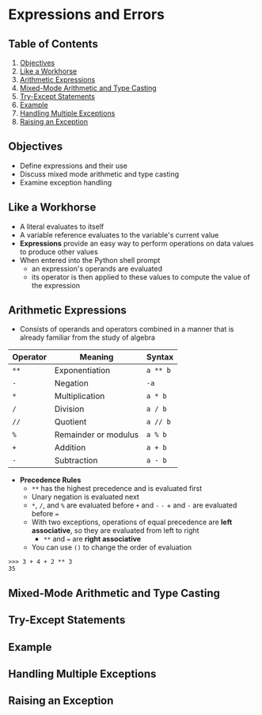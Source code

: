 # Expressions and Errors

## Table of Contents

1. [Objectives](#objectives)
2. [Like a Workhorse](#like-a-workhorse)
3. [Arithmetic Expressions](#arithmetic-expressions)
4. [Mixed-Mode Arithmetic and Type Casting](#mixed-mode-arithmetic-and-type-casting)
5. [Try-Except Statements](#try-except-statements)
6. [Example](#example)
7. [Handling Multiple Exceptions](#handling-multiple-exceptions)
8. [Raising an Exception](#raising-an-exception)

## Objectives

- Define expressions and their use
- Discuss mixed mode arithmetic and type casting
- Examine exception handling

## Like a Workhorse

- A literal evaluates to itself
- A variable reference evaluates to the variable's current value
- **Expressions** provide an easy way to perform operations on data values to produce other values
- When entered into the Python shell prompt
    - an expression's operands are evaluated
    - its operator is then applied to these values to compute the value of the expression

## Arithmetic Expressions

- Consists of operands and operators combined in a manner that is already familiar from the study of algebra

| Operator | Meaning                | Syntax        |
|----------|------------------------|---------------|
| `**`       | Exponentiation          | `a ** b`   |
| `-`        | Negation                | `-a`       |
| `*`        | Multiplication          | `a * b`    |
| `/`        | Division                | `a / b`    |
| `//`       | Quotient                | `a // b`   |
| `%`        | Remainder or modulus    | `a % b`    |
| `+`        | Addition                | `a + b`    |
| `-`        | Subtraction             | `a - b`    |

- **Precedence Rules**
    - `**` has the highest precedence and is evaluated first
    - Unary negation is evaluated next
    - `*`, `/`, and `%` are evaluated before `+` and `-`
    `-` + and `-` are evaluated before `=`
    - With two exceptions, operations of equal precedence are **left associative**, so they are evaluated from left to right
        - `**` and `=` are **right associative**
    - You can use `()` to change the order of evaluation
```shell
>>> 3 + 4 + 2 ** 3
35
```

## Mixed-Mode Arithmetic and Type Casting

## Try-Except Statements

## Example

## Handling Multiple Exceptions

## Raising an Exception